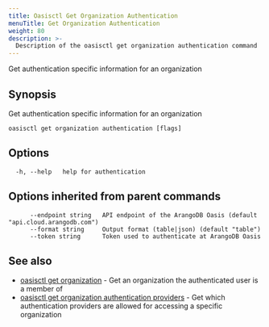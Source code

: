 ```yaml
---
title: Oasisctl Get Organization Authentication
menuTitle: Get Organization Authentication
weight: 80
description: >-
  Description of the oasisctl get organization authentication command
---
```

Get authentication specific information for an organization

## Synopsis

Get authentication specific information for an organization

```
oasisctl get organization authentication [flags]
```

## Options

```
  -h, --help   help for authentication
```

## Options inherited from parent commands

```
      --endpoint string   API endpoint of the ArangoDB Oasis (default "api.cloud.arangodb.com")
      --format string     Output format (table|json) (default "table")
      --token string      Token used to authenticate at ArangoDB Oasis
```

## See also

* [oasisctl get organization](get-organization.md)	 - Get an organization the authenticated user is a member of
* [oasisctl get organization authentication providers](get-organization-authentication-providers.md)	 - Get which authentication providers are allowed for accessing a specific organization

